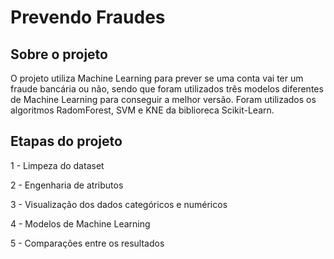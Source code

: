 # Prevendo Fraudes

## Sobre o projeto

O projeto utiliza Machine Learning para prever se uma conta vai ter um fraude bancária ou não, sendo que foram utilizados três modelos diferentes de Machine Learning para conseguir a melhor versão. Foram utilizados os algoritmos RadomForest, SVM e KNE da biblioreca Scikit-Learn.

## Etapas do projeto

1 - Limpeza do dataset

2 - Engenharia de atributos

3 - Visualização dos dados categóricos e numéricos

4 - Modelos de Machine Learning

5 - Comparações entre os resultados
